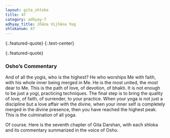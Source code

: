 ```yaml
---
layout: gita_shloka
title: 47
category: adhyay-7
adhyay_title: Jñāna Vijñāna Yog
shlokanum: 47
---
```


> 
{:.featured-quote} 
{:.text-center}

> 
{:.featured-quote}

### Osho’s Commentary
And of all the yogis, who is the highest? He who worships Me with faith, with his whole inner being merged in Me. He is the most united, the most dear to Me.
This is the path of love, of devotion, of bhakti. It is not enough to be just a yogi, practicing techniques. The final step is to bring the quality of love, of faith, of surrender, to your practice.
When your yoga is not just a discipline but a love affair with the divine, when your inner self is completely merged in the divine presence, then you have reached the highest peak. This is the culmination of all yoga.










Of course. Here is the seventh chapter of Gita Darshan, with each shloka and its commentary summarized in the voice of Osho.
